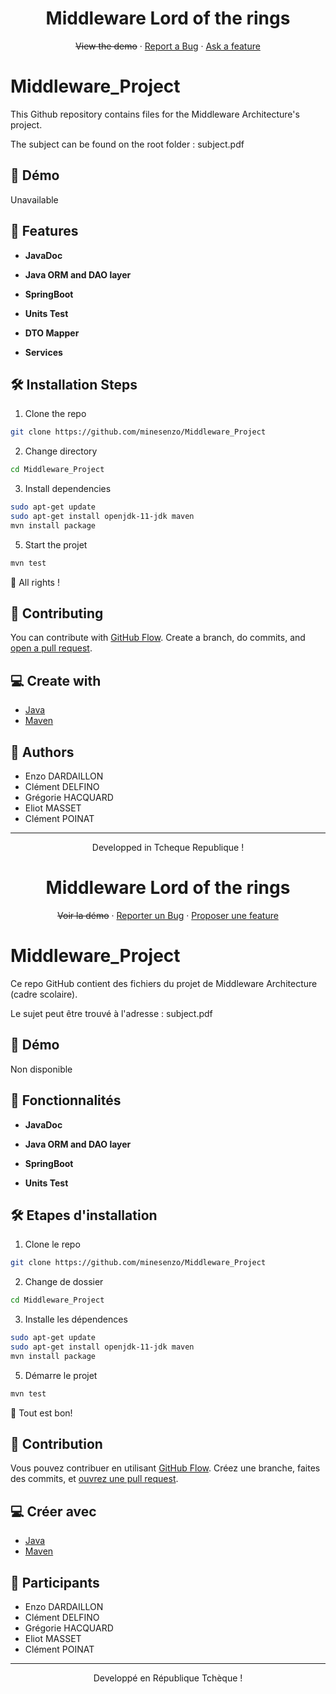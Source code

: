 
<h1 align="center">
  Middleware Lord of the rings
</h1>

<p align="center">
    <del><a role="link" aria-disabled="true">View the demo</a></del>
    ·
    <a href="https://github.com/minesenzo/Middleware_Project/issues/new/choose">Report a Bug</a>
    ·
    <a href="https://github.com/minesenzo/Middleware_Project/issues/new/choose">Ask a feature</a>
</p>

# Middleware_Project

This Github repository contains files for the Middleware Architecture's project.

The subject can be found on the root folder : subject.pdf


## 🚀 Démo

<a role="link" aria-disabled="true">
  Unavailable
</a>


## 🧐 Features

- **JavaDoc**

- **Java ORM and DAO layer**

- **SpringBoot**

- **Units Test**
- **DTO Mapper**
- **Services**

## 🛠️ Installation Steps

1. Clone the repo

```bash
git clone https://github.com/minesenzo/Middleware_Project
```

2. Change directory

```bash
cd Middleware_Project
```

3. Install dependencies

```bash
sudo apt-get update
sudo apt-get install openjdk-11-jdk maven
mvn install package
```

5. Start the projet

```bash
mvn test
```

🌟 All rights !

## 🍰 Contributing

You can contribute with [GitHub Flow](https://github.com/minesenzo/Middleware_Project/flow). Create a branch, do commits, and [open a pull request](https://github.com/minesenzo/Middleware_Project/compare).

## 💻 Create with

- [Java](https://www.java.com/)
- [Maven](https://maven.apache.org/)

## 🙇 Authors

- Enzo DARDAILLON
- Clément DELFINO
- Grégorie HACQUARD
- Eliot MASSET
- Clément POINAT

<hr>
<p align="center">
Developped in Tcheque Republique !
</p>


<h1 align="center">
  Middleware Lord of the rings
</h1>

<p align="center">
    <del><a role="link" aria-disabled="true">Voir la démo</a></del>
    ·
    <a href="https://github.com/minesenzo/Middleware_Project/issues/new/choose">Reporter un Bug</a>
    ·
    <a href="https://github.com/minesenzo/Middleware_Project/issues/new/choose">Proposer une feature</a>
</p>

# Middleware_Project

Ce repo GitHub contient des fichiers du projet de Middleware Architecture (cadre scolaire).

Le sujet peut être trouvé à l'adresse : subject.pdf


## 🚀 Démo

<a role="link" aria-disabled="true">
  Non disponible
</a>

## 🧐 Fonctionnalités

- **JavaDoc**

- **Java ORM and DAO layer**

- **SpringBoot**

- **Units Test**

## 🛠️ Etapes d'installation

1. Clone le repo

```bash
git clone https://github.com/minesenzo/Middleware_Project
```

2. Change de dossier

```bash
cd Middleware_Project
```

3. Installe les dépendences

```bash
sudo apt-get update
sudo apt-get install openjdk-11-jdk maven
mvn install package
```

5. Démarre le projet

```bash
mvn test
```

🌟 Tout est bon!

## 🍰 Contribution

Vous pouvez contribuer en utilisant [GitHub Flow](https://github.com/minesenzo/Middleware_Project/flow). Créez une branche, faites des commits, et [ouvrez une pull request](https://github.com/minesenzo/Middleware_Project/compare).

## 💻 Créer avec

- [Java](https://www.java.com/)
- [Maven](https://maven.apache.org/)

## 🙇 Participants

- Enzo DARDAILLON
- Clément DELFINO
- Grégorie HACQUARD
- Eliot MASSET
- Clément POINAT

<hr>
<p align="center">
Developpé en République Tchèque !
</p>